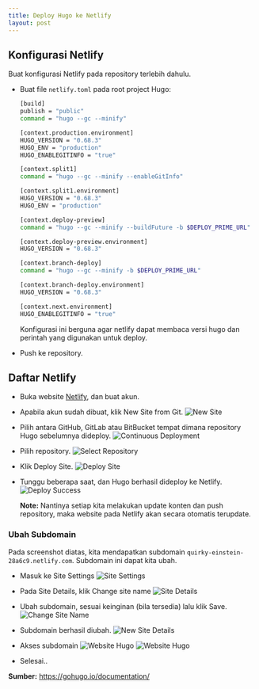 ```yaml
---
title: Deploy Hugo ke Netlify
layout: post
---
```


## Konfigurasi Netlify

Buat konfigurasi Netlify pada repository terlebih dahulu.

- Buat file `netlify.toml` pada root project Hugo:

    ```bash
    [build]
    publish = "public"
    command = "hugo --gc --minify"

    [context.production.environment]
    HUGO_VERSION = "0.68.3"
    HUGO_ENV = "production"
    HUGO_ENABLEGITINFO = "true"

    [context.split1]
    command = "hugo --gc --minify --enableGitInfo"

    [context.split1.environment]
    HUGO_VERSION = "0.68.3"
    HUGO_ENV = "production"

    [context.deploy-preview]
    command = "hugo --gc --minify --buildFuture -b $DEPLOY_PRIME_URL"

    [context.deploy-preview.environment]
    HUGO_VERSION = "0.68.3"

    [context.branch-deploy]
    command = "hugo --gc --minify -b $DEPLOY_PRIME_URL"

    [context.branch-deploy.environment]
    HUGO_VERSION = "0.68.3"

    [context.next.environment]
    HUGO_ENABLEGITINFO = "true"
    ```
    
    Konfigurasi ini berguna agar netlify dapat membaca versi hugo dan perintah yang digunakan untuk deploy.

- Push ke repository.

## Daftar Netlify

- Buka website [Netlify](https://netlify.com), dan buat akun.
- Apabila akun sudah dibuat, klik New Site from Git.
 ![New Site](/migrated/blog/img/hugo/netlify/netlify-new-site.png)

- Pilih antara GitHub, GitLab atau BitBucket tempat dimana repository Hugo sebelumnya dideploy.
 ![Continuous Deployment](/migrated/blog/img/hugo/netlify/netlify-deployment.png)

 - Pilih repository.
  ![Select Repository](/migrated/blog/img/hugo/netlify/netlify-repo.png)

- Klik Deploy Site.
  ![Deploy Site](/migrated/blog/img/hugo/netlify/netlify-deploy-site.png)

- Tunggu beberapa saat, dan Hugo berhasil dideploy ke Netlify.
  ![Deploy Success](/migrated/blog/img/hugo/netlify/netlify-deploy-success.png)

  **Note:** Nantinya setiap kita melakukan update konten dan push repository, maka website pada Netlify akan secara otomatis terupdate.

### Ubah Subdomain

Pada screenshot diatas, kita mendapatkan subdomain `quirky-einstein-28a6c9.netlify.com`. Subdomain ini dapat kita ubah.

- Masuk ke Site Settings
  ![Site Settings](/migrated/blog/img/hugo/netlify/netlify-site-settings.png)

- Pada Site Details, klik Change site name
  ![Site Details](/migrated/blog/img/hugo/netlify/netlify-change-site-name.png)

- Ubah subdomain, sesuai keinginan (bila tersedia) lalu klik Save.
  ![Change Site Name](/migrated/blog/img/hugo/netlify/netlify-change-site-name-save.png)

- Subdomain berhasil diubah.
  ![New Site Details](/migrated/blog/img/hugo/netlify/netlify-change-site-name-success.png)

- Akses subdomain
  ![Website Hugo](/migrated/blog/img/hugo/netlify/netlify-subdomain.png)
  ![Website Hugo](/migrated/blog/img/hugo/netlify/netlify-subdomain2.png)

- Selesai..

**Sumber:** https://gohugo.io/documentation/
